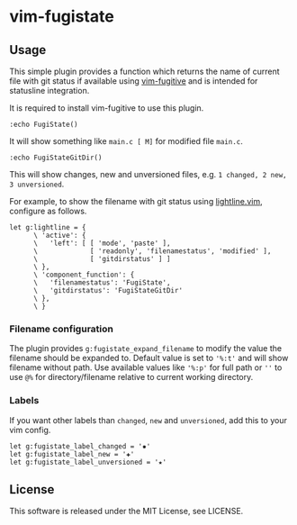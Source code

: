 # vim-fugistate

## Usage
This simple plugin provides a function which returns the name of current file with git status if available using
[vim-fugitive](https://github.com/tpope/vim-fugitive) and is intended for statusline integration.

It is required to install vim-fugitive to use this plugin.

```vim
:echo FugiState()
```

It will show something like `main.c [ M]` for modified file `main.c`.

```vim
:echo FugiStateGitDir()
```

This will show changes, new and unversioned files, e.g. `1 changed, 2 new, 3 unversioned`.

For example, to show the filename with git status using [lightline.vim](https://github.com/itchyny/lightline.vim),
configure as follows.

```vim
let g:lightline = {
      \ 'active': {
      \   'left': [ [ 'mode', 'paste' ],
      \             [ 'readonly', 'filenamestatus', 'modified' ],
      \             [ 'gitdirstatus' ] ]
      \ },
      \ 'component_function': {
      \   'filenamestatus': 'FugiState',
      \   'gitdirstatus': 'FugiStateGitDir'
      \ },
      \ }
```

### Filename configuration

The plugin provides `g:fugistate_expand_filename` to modify the value the filename should be expanded to.
Default value is set to `'%:t'` and will show filename without path. Use available values like `'%:p'` for full path
or `''` to use `@%` for directory/filename relative to current working directory.

### Labels

If you want other labels than `changed`, `new` and `unversioned`, add this to your vim config.

```vim
let g:fugistate_label_changed = '✹'
let g:fugistate_label_new = '✚'
let g:fugistate_label_unversioned = '★'
```

## License
This software is released under the MIT License, see LICENSE.
